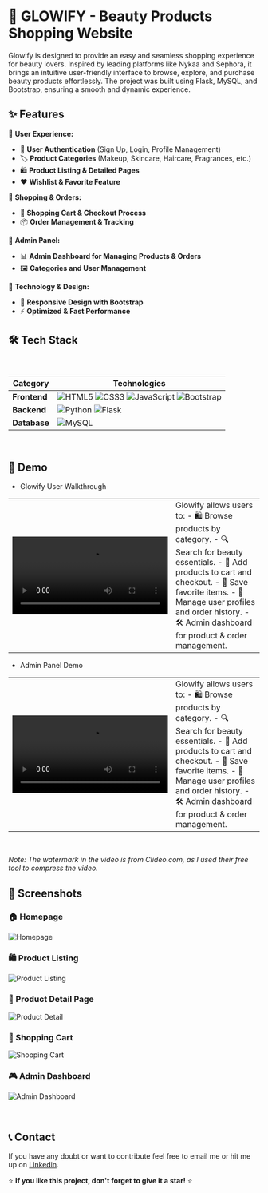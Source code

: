 # 🌸 GLOWIFY - Beauty Products Shopping Website

Glowify is designed to provide an easy and seamless shopping experience for beauty lovers. Inspired by leading platforms like Nykaa and Sephora, it brings an intuitive user-friendly interface to browse, explore, and purchase beauty products effortlessly. The project was built using Flask, MySQL, and Bootstrap, ensuring a smooth and dynamic experience.
&nbsp;
## ✨ Features  

📌 **User Experience:**  
- 👤 **User Authentication** (Sign Up, Login, Profile Management)  
- 🏷️ **Product Categories** (Makeup, Skincare, Haircare, Fragrances, etc.)  
- 🛍️ **Product Listing & Detailed Pages**  
- ❤️ **Wishlist & Favorite Feature**   

📌 **Shopping & Orders:**  
- 🛒 **Shopping Cart & Checkout Process**  
- 📦 **Order Management & Tracking**  

📌 **Admin Panel:**  
- 📊 **Admin Dashboard for Managing Products & Orders**  
- 🖼️ **Categories and User Management**  

📌 **Technology & Design:**  
- 🎨 **Responsive Design with Bootstrap**  
- ⚡ **Optimized & Fast Performance**   

## 🛠️ Tech Stack  
<br>

| Category   | Technologies |
|------------|------------------------------------------------|
| **Frontend** | ![HTML5](https://img.shields.io/badge/HTML5-orange?style=for-the-badge&logo=html5&logoColor=white) ![CSS3](https://img.shields.io/badge/CSS3-blue?style=for-the-badge&logo=css3&logoColor=white) ![JavaScript](https://img.shields.io/badge/JavaScript-yellow?style=for-the-badge&logo=javascript&logoColor=black) ![Bootstrap](https://img.shields.io/badge/Bootstrap-purple?style=for-the-badge&logo=bootstrap&logoColor=white) |
| **Backend** | ![Python](https://img.shields.io/badge/Python-blue?style=for-the-badge&logo=python&logoColor=white) ![Flask](https://img.shields.io/badge/Flask-black?style=for-the-badge&logo=flask&logoColor=white) |
| **Database** | ![MySQL](https://img.shields.io/badge/MySQL-blue?style=for-the-badge&logo=mysql&logoColor=white) |

&nbsp;
## 🎥 Demo
- Glowify User Walkthrough

<table> <tr> <td width="65%"> <video src="https://github.com/user-attachments/assets/7c17a36d-0b19-40f3-ae1d-c4cad67590e4" controls width="100%"></video> </td> <td width="35%"> Glowify allows users to: - 🛍 Browse products by category. - 🔍 Search for beauty essentials. - 🛒 Add products to cart and checkout. - 💖 Save favorite items. - 👤 Manage user profiles and order history. - 🛠 Admin dashboard for product & order management. </td> </tr> </table>

- Admin Panel Demo
<table> <tr> <td width="65%"> <video src="https://github.com/user-attachments/assets/7c17a36d-0b19-40f3-ae1d-c4cad67590e4" controls width="100%"></video> </td> <td width="35%"> Glowify allows users to: - 🛍 Browse products by category. - 🔍 Search for beauty essentials. - 🛒 Add products to cart and checkout. - 💖 Save favorite items. - 👤 Manage user profiles and order history. - 🛠 Admin dashboard for product & order management. </td> </tr> </table>
&nbsp;

*Note: The watermark in the video is from Clideo.com, as I used their free tool to compress the video.*

## 📸 Screenshots

### 🏠 Homepage
![Homepage](https://your-image-url.com/homepage.png)

### 🛍️ Product Listing
![Product Listing](https://your-image-url.com/product-list.png)

### 📖 Product Detail Page
![Product Detail](https://your-image-url.com/product-detail.png)

### 🛒 Shopping Cart
![Shopping Cart](https://your-image-url.com/cart.png)

### 🎮 Admin Dashboard
![Admin Dashboard](https://your-image-url.com/admin-dashboard.png)

&nbsp;

## 📞 Contact

If you have any doubt or want to contribute feel free to email me or hit me up on [Linkedin](https://linkedin.com/in/prajakta-kolhe08).

⭐ **If you like this project, don't forget to give it a star!** ⭐
